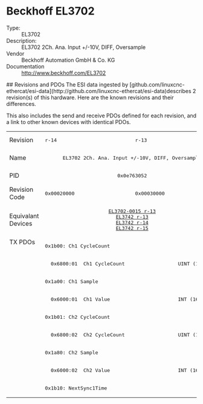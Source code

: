 #  Beckhoff EL3702

<dl>
  <dt>Type:</dt><dd>EL3702</dd>
  <dt>Description:</dt><dd>EL3702 2Ch. Ana. Input +/-10V, DIFF, Oversample</dd>
  <dt>Vendor</dt><dd>Beckhoff Automation GmbH & Co. KG</dd>
  <dt>Documentation</dt><dd><a href="http://www.beckhoff.com/EL3702">http://www.beckhoff.com/EL3702</a></dd>
</dl>
## Revisions and PDOs
The ESI data ingested by [github.com/linuxcnc-ethercat/esi-data](http://github.com/linuxcnc-ethercat/esi-data)describes 2 revision(s) of this hardware.  Here are the known revisions and their differences.

This also includes the send and receive PDOs defined for each revision, and a link to other known devices with identical PDOs.

<table>
<tr >
<td class="first">Revision</td>
<td ><pre>r-14</pre></td>
<td ><pre>r-13</pre></td>
</tr>
<tr >
<td class="first">Name</td>
<td  colspan=2 align="center"><pre>EL3702 2Ch. Ana. Input +/-10V, DIFF, Oversample</pre></td>
</tr>
<tr >
<td class="first">PID</td>
<td  colspan=2 align="center"><pre>0x0e763052</pre></td>
</tr>
<tr >
<td class="first">Revision Code</td>
<td ><pre>0x00020000</pre></td>
<td ><pre>0x00030000</pre></td>
</tr>
<tr >
<td class="first">Equivalant Devices</td>
<td  colspan=2 align="center"><pre><a href="EL3702-0015">EL3702-0015 r-13</a><br/><a href="EL3742">EL3742 r-13</a><br/><a href="EL3742">EL3742 r-14</a><br/><a href="EL3742">EL3742 r-15</a></pre></td>
</tr>
<tr class="txpdo pdosection">
<td class="first" rowspan=9 valign=top>TX PDOs</td>
<td colspan=2 align="left"><pre>0x1b00: Ch1 CycleCount</pre></td>
<td></td>
</tr>
<tr class="txpdo">
<td  colspan=2 align="left"><pre>  0x6800:01  Ch1 CycleCount                  UINT (16 bits)</pre></td>
</tr>
<tr class="txpdo pdosection">
<td  colspan=2 align="left"><pre>0x1a00: Ch1 Sample</pre></td>
</tr>
<tr class="txpdo">
<td  colspan=2 align="left"><pre>  0x6000:01  Ch1 Value                       INT (16 bits)</pre></td>
</tr>
<tr class="txpdo pdosection">
<td  colspan=2 align="left"><pre>0x1b01: Ch2 CycleCount</pre></td>
</tr>
<tr class="txpdo">
<td  colspan=2 align="left"><pre>  0x6800:02  Ch2 CycleCount                  UINT (16 bits)</pre></td>
</tr>
<tr class="txpdo pdosection">
<td  colspan=2 align="left"><pre>0x1a80: Ch2 Sample</pre></td>
</tr>
<tr class="txpdo">
<td  colspan=2 align="left"><pre>  0x6000:02  Ch2 Value                       INT (16 bits)</pre></td>
</tr>
<tr class="txpdo pdosection">
<td  colspan=2 align="left"><pre>0x1b10: NextSync1Time</pre></td>
</tr>
</table>
